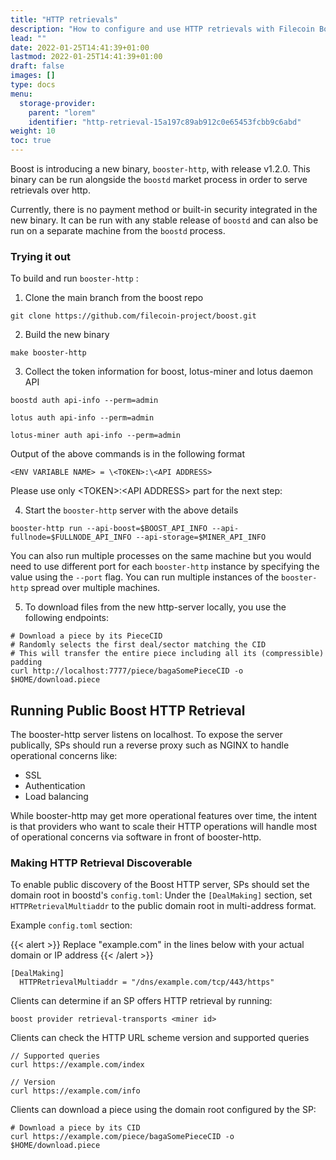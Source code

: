 ```yaml
---
title: "HTTP retrievals"
description: "How to configure and use HTTP retrievals with Filecoin Boost"
lead: ""
date: 2022-01-25T14:41:39+01:00
lastmod: 2022-01-25T14:41:39+01:00
draft: false
images: []
type: docs
menu:
  storage-provider:
    parent: "lorem"
    identifier: "http-retrieval-15a197c89ab912c0e65453fcbb9c6abd"
weight: 10
toc: true
---
```


Boost is introducing a new binary, `booster-http`, with release v1.2.0. This binary can be run alongside the `boostd` market process in order to serve retrievals over http.

Currently, there is no payment method or built-in security integrated in the new binary. It can be run with any stable release of `boostd` and can also be run on a separate machine from the `boostd` process.

### Trying it out

To build and run `booster-http` :

1. Clone the main branch from the boost repo

```
git clone https://github.com/filecoin-project/boost.git
```

2. Build the new binary

```
make booster-http
```

3. Collect the token information for boost, lotus-miner and lotus daemon API

```
boostd auth api-info --perm=admin
```

```
lotus auth api-info --perm=admin
```

```
lotus-miner auth api-info --perm=admin
```


Output of the above commands is in the following format

```<ENV VARIABLE NAME> = \<TOKEN>:\<API ADDRESS>```

Please use only \<TOKEN>:\<API ADDRESS> part for the next step:


4. Start the `booster-http` server with the above details

```
booster-http run --api-boost=$BOOST_API_INFO --api-fullnode=$FULLNODE_API_INFO --api-storage=$MINER_API_INFO
```


You can also run multiple processes on the same machine but you would need to use different port for each `booster-http` instance by specifying the value using the `--port` flag. You can run multiple instances of the `booster-http` spread over multiple machines.


5. To download files from the new http-server locally, you use the following endpoints:

```
# Download a piece by its PieceCID
# Randomly selects the first deal/sector matching the CID
# This will transfer the entire piece including all its (compressible) padding
curl http://localhost:7777/piece/bagaSomePieceCID -o $HOME/download.piece 
```

## Running Public Boost HTTP Retrieval

The booster-http server listens on localhost. To expose the server publically, SPs should run a reverse proxy such as NGINX to handle operational concerns like:

* SSL
* Authentication
* Load balancing

While booster-http may get more operational features over time, the intent is that providers who want to scale their HTTP operations will handle most of operational concerns via software in front of booster-http.

### Making HTTP Retrieval Discoverable

To enable public discovery of the Boost HTTP server, SPs should set the domain root in boostd's `config.toml`: Under the `[DealMaking]` section, set `HTTPRetrievalMultiaddr` to the public domain root in multi-address format.

Example `config.toml` section:

{{< alert  >}}
Replace "example.com" in the lines below with your actual domain or IP address
{{< /alert >}}

```
[DealMaking]
  HTTPRetrievalMultiaddr = "/dns/example.com/tcp/443/https"
```

Clients can determine if an SP offers HTTP retrieval by running:

```
boost provider retrieval-transports <miner id>
```

Clients can check the HTTP URL scheme version and supported queries

```
// Supported queries
curl https://example.com/index

// Version
curl https://example.com/info
```

Clients can download a piece using the domain root configured by the SP:

```
# Download a piece by its CID
curl https://example.com/piece/bagaSomePieceCID -o $HOME/download.piece
```
